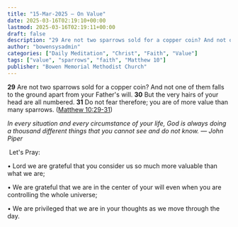 ```yaml
---
title: "15-Mar-2025 – On Value"
date: 2025-03-16T02:19:10+00:00
lastmod: 2025-03-16T02:19:11+00:00
draft: false
description: "29 Are not two sparrows sold for a copper coin? And not one of them falls to the ground apart from your Father's will. 30 But the very hairs of your head are all numbered. 31 Do not fear therefore; you are of more value than many sparrows. (Matthew 10:29-31) In every situation and every circumstance of your life, God is always"
author: "bowensysadmin"
categories: ["Daily Meditation", "Christ", "Faith", "Value"]
tags: ["value", "sparrows", "faith", "Matthew 10"]
publisher: "Bowen Memorial Methodist Church"
---
```


**29** Are not two sparrows sold for a copper coin? And not one of them falls to the ground apart from your Father's will. **30** But the very hairs of your head are all numbered. **31** Do not fear therefore; you are of more value than many sparrows. ([Matthew 10:29-31](https://www.biblegateway.com/passage/?search=Matthew%2010%3A29-31&version=NKJV))

*In every situation and every circumstance of your life, God is always doing a thousand different things that you cannot see and do not know. — John Piper*

&nbsp;Let's Pray:

• Lord we are grateful that you consider us so much more valuable than what we are;

• We are grateful that we are in the center of your will even when you are controlling the whole universe;

• We are privileged that we are in your thoughts as we move through the day.